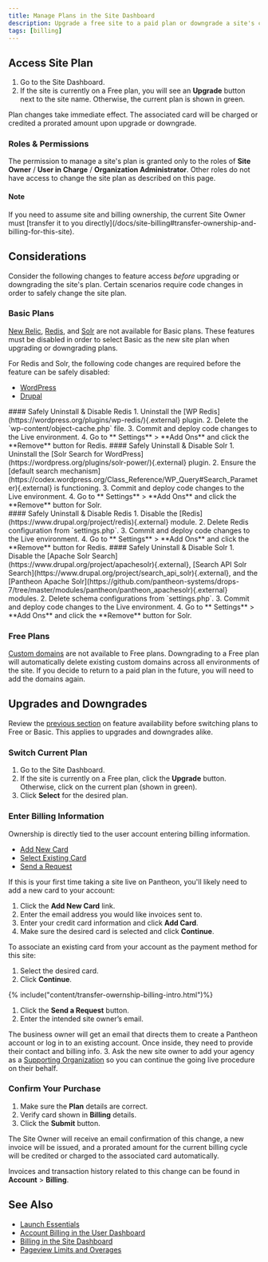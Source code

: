 ```yaml
---
title: Manage Plans in the Site Dashboard
description: Upgrade a free site to a paid plan or downgrade a site's current plan within the Site Dashboard.
tags: [billing]
---
```

## Access Site Plan
1. Go to the Site Dashboard.
2. If the site is currently on a Free plan, you will see an **Upgrade** button next to the site name. Otherwise, the current plan is shown in green.

Plan changes take immediate effect. The associated card will be charged or credited a prorated amount upon upgrade or downgrade.
### Roles & Permissions
The permission to manage a site's plan is granted only to the roles of **Site Owner** / **User in Charge** / **Organization Administrator**. Other roles do not have access to change the site plan as described on this page.

<div class="alert alert-info">
<h4 class="info">Note</h4>
<p markdown="1">If you need to assume site and billing ownership, the current Site Owner must [transfer it to you directly](/docs/site-billing#transfer-ownership-and-billing-for-this-site).</p></div>

## Considerations
Consider the following changes to feature access _before_ upgrading or downgrading the site's plan. Certain scenarios require code changes in order to safely change the site plan.
### Basic Plans
[New Relic](/docs/new-relic/), [Redis](/docs/redis/), and [Solr](/docs/solr) are not available for Basic plans. These features must be disabled in order to select Basic as the new site plan when upgrading or downgrading plans.

For Redis and Solr, the following code changes are required before the feature can be safely disabled:

<!-- Nav tabs -->
<ul class="nav nav-tabs" role="tablist">
  <!-- Active tab -->
  <li id="wp-id" role="presentation" class="active"><a href="#wp" aria-controls="wp" role="tab" data-toggle="tab">WordPress</a></li>
  <!-- 2nd Tab Nav -->
  <li id="drops-id" role="presentation"><a href="#drops" aria-controls="drops" role="tab" data-toggle="tab">Drupal</a></li>
</ul>
<!-- Tab panes -->
<div class="tab-content">
  <!-- Active pane content -->
  <div role="tabpanel" class="tab-pane active" id="wp" markdown="1">
#### Safely Uninstall & Disable Redis
1. Uninstall the [WP Redis](https://wordpress.org/plugins/wp-redis/){.external} plugin.
2. Delete the `wp-content/object-cache.php` file.
3. Commit and deploy code changes to the Live environment.
4. Go to **<span class="glyphicons glyphicons-cogwheel"></span> Settings** > **Add Ons** and click the **Remove** button for Redis.  
#### Safely Uninstall & Disable Solr
1. Uninstall the [Solr Search for WordPress](https://wordpress.org/plugins/solr-power/){.external} plugin.
2. Ensure the [default search mechanism](https://codex.wordpress.org/Class_Reference/WP_Query#Search_Parameter){.external} is functioning.
3. Commit and deploy code changes to the Live environment.
4. Go to **<span class="glyphicons glyphicons-cogwheel"></span> Settings** > **Add Ons** and click the **Remove** button for Solr.  
  </div>
  <!-- 2nd pane content -->
  <div role="tabpanel" class="tab-pane" id="drops" markdown="1">
#### Safely Uninstall & Disable Redis
1. Disable the [Redis](https://www.drupal.org/project/redis){.external} module.
2. Delete Redis configuration from `settings.php`.
3. Commit and deploy code changes to the Live environment.
4. Go to **<span class="glyphicons glyphicons-cogwheel"></span> Settings** > **Add Ons** and click the **Remove** button for Redis.  
#### Safely Uninstall & Disable Solr
1. Disable the [Apache Solr Search](https://www.drupal.org/project/apachesolr){.external}, [Search API Solr Search](https://www.drupal.org/project/search_api_solr){.external}, and the [Pantheon Apache Solr](https://github.com/pantheon-systems/drops-7/tree/master/modules/pantheon/pantheon_apachesolr){.external} modules.
2. Delete schema configurations from `settings.php`.
3. Commit and deploy code changes to the Live environment.
4. Go to **<span class="glyphicons glyphicons-cogwheel"></span> Settings** > **Add Ons** and click the **Remove** button for Solr.  
  </div>
</div>

### Free Plans
[Custom domains](/docs/domains/#custom-domains) are not available to Free plans. Downgrading to a Free plan will automatically delete existing custom domains across all environments of the site. If you decide to return to a paid plan in the future, you will need to add the domains again.

## Upgrades and Downgrades
Review the [previous section](#considerations) on feature availability before switching plans to Free or Basic. This applies to upgrades and downgrades alike.
### Switch Current Plan
1. Go to the Site Dashboard.
2. If the site is currently on a Free plan, click the **Upgrade** button. Otherwise, click on the current plan (shown in green).
3. Click **Select** for the desired plan.

### Enter Billing Information
Ownership is directly tied to the user account entering billing information.
<!-- Nav tabs -->
<ul class="nav nav-tabs" role="tablist">
  <!-- Active tab -->
  <li id="add-cc-id" role="presentation" class="active"><a href="#add-cc" aria-controls="add-cc" role="tab" data-toggle="tab">Add New Card</a></li>
  <!-- 2nd Tab Nav -->
  <li id="existing-cc-id" role="presentation"><a href="#existing-cc" aria-controls="existing-cc" role="tab" data-toggle="tab">Select Existing Card</a></li>
  <!-- 3RD Tab Nav -->
  <li id="request-payment-id" role="presentation"><a href="#request-payment" aria-controls="request-payment" role="tab" data-toggle="tab">Send a Request</a></li>

</ul>
<!-- Tab panes -->
<div class="tab-content">
  <!-- Active pane content -->
  <div role="tabpanel" class="tab-pane active" id="add-cc" markdown="1">
If this is your first time taking a site live on Pantheon, you'll likely need to add a new card to your account:

1. Click the **<span class="glyphicon glyphicon-plus"></span> Add New Card** link.
2. Enter the email address you would like invoices sent to.
3. Enter your credit card information and click **Add Card**.
4. Make sure the desired card is selected and click **Continue**.
  </div>
  <!-- 2nd pane content -->
  <div role="tabpanel" class="tab-pane" id="existing-cc" markdown="1">
To associate an existing card from your account as the payment method for this site:

1. Select the desired card.
2. Click **Continue**.
  </div>
  <!-- 3rd pane content -->
  <div role="tabpanel" class="tab-pane" id="request-payment" markdown="1">
{% include("content/transfer-owernship-billing-intro.html")%}

1. Click the **<span class="glyphicons glyphicons-envelope"></span> Send a Request** button.
2. Enter the intended site owner’s email.

 The business owner will get an email that directs them to create a Pantheon account or log in to an existing account. Once inside, they need to provide their contact and billing info.
3. Ask the new site owner to add your agency as a [Supporting Organization](/docs/team-management/#add-a-supporting-organization) so you can continue the going live procedure on their behalf.
  </div>
</div>

### Confirm Your Purchase
1. Make sure the **Plan** details are correct.
2. Verify card shown in **Billing** details.
3. Click the **Submit** button.

The Site Owner will receive an email confirmation of this change, a new invoice will be issued, and a prorated amount for the current billing cycle will be credited or charged to the associated card automatically.

Invoices and transaction history related to this change can be found in **<span class="glyphicons glyphicons-cogwheel"></span> Account** > **Billing**.

## See Also

* [Launch Essentials](/docs/guides/launch/)
* [Account Billing in the User Dashboard](/docs/account-billing/)
* [Billing in the Site Dashboard](/docs/site-billing/)
* [Pageview Limits and Overages](/docs/pageview-limits/)
